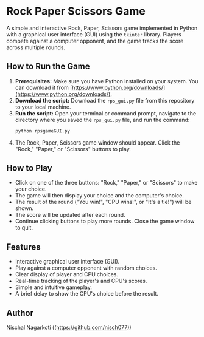 # Rock Paper Scissors Game

A simple and interactive Rock, Paper, Scissors game implemented in Python with a graphical user interface (GUI) using the `tkinter` library. Players compete against a computer opponent, and the game tracks the score across multiple rounds.

## How to Run the Game

1.  **Prerequisites:** Make sure you have Python installed on your system. You can download it from [https://www.python.org/downloads/](https://www.python.org/downloads/).
2.  **Download the script:** Download the `rps_gui.py` file from this repository to your local machine.
3.  **Run the script:** Open your terminal or command prompt, navigate to the directory where you saved the `rps_gui.py` file, and run the command:
    ```bash
    python rpsgameGUI.py
    ```
4.  The Rock, Paper, Scissors game window should appear. Click the "Rock," "Paper," or "Scissors" buttons to play.

## How to Play

* Click on one of the three buttons: "Rock," "Paper," or "Scissors" to make your choice.
* The game will then display your choice and the computer's choice.
* The result of the round ("You win!", "CPU wins!", or "It's a tie!") will be shown.
* The score will be updated after each round.
* Continue clicking buttons to play more rounds. Close the game window to quit.

## Features

* Interactive graphical user interface (GUI).
* Play against a computer opponent with random choices.
* Clear display of player and CPU choices.
* Real-time tracking of the player's and CPU's scores.
* Simple and intuitive gameplay.
* A brief delay to show the CPU's choice before the result.

## Author

Nischal Nagarkoti ((https://github.com/nisch077))